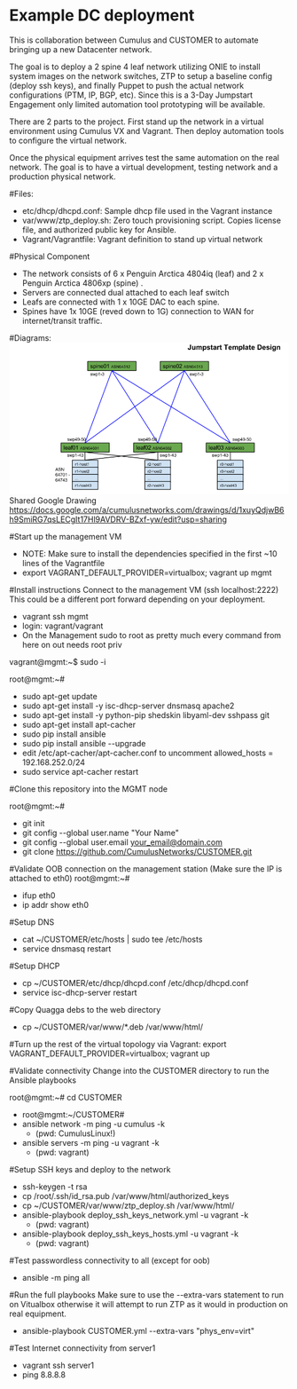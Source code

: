 # Example DC deployment

This is collaboration between Cumulus and CUSTOMER to automate bringing up 
a new Datacenter network.

The goal is to deploy a 2 spine 4 leaf network utilizing ONIE to install system 
images on the network switches, ZTP to setup a baseline config (deploy ssh keys),
and finally Puppet to push the actual network configurations (PTM, IP, BGP, etc). 
Since this is a 3-Day Jumpstart Engagement only limited automation tool prototyping
will be available.

There are 2 parts to the project.  First stand up the network in a virtual
environment using Cumulus VX and Vagrant.  Then deploy automation tools to configure
the virtual network.  

Once the physical equipment arrives test the same automation
on the real network.  The goal is to have a virtual development,
testing network and a production physical network.

#Files:
- etc/dhcp/dhcpd.conf: Sample dhcp file used in the Vagrant instance
- var/www/ztp_deploy.sh: Zero touch provisioning script.  Copies license
file, and authorized public key for Ansible.
- Vagrant/Vagrantfile: Vagrant definition to stand up virtual network


#Physical Component
- The network consists of 6 x Penguin Arctica 4804iq (leaf) and 2 x Penguin Arctica 4806xp (spine) . 
- Servers are connected dual attached to each leaf switch
- Leafs are connected with 1 x 10GE DAC to each spine. 
- Spines have 1x 10GE (reved down to 1G)  connection to WAN for internet/transit traffic.

#Diagrams:
![Diagram](diagram.png)
Shared Google Drawing
https://docs.google.com/a/cumulusnetworks.com/drawings/d/1xuyQdjwB6h9SmiRG7qsLECgIt17Hl9AVDRV-BZxf-yw/edit?usp=sharing

#Start up the management VM
- NOTE: Make sure to install the dependencies specified in the first ~10 lines of the Vagrantfile
- export VAGRANT_DEFAULT_PROVIDER=virtualbox; vagrant up mgmt


#Install instructions
Connect to the management VM (ssh localhost:2222) This could be a different port forward depending on your deployment.
- vagrant ssh mgmt
- login: vagrant/vagrant
- On the Management sudo to root as pretty much every command from here on out needs root priv

vagrant@mgmt:~$ sudo -i

root@mgmt:~# 
- sudo apt-get update
- sudo apt-get install -y isc-dhcp-server dnsmasq apache2
- sudo apt-get install -y python-pip shedskin libyaml-dev sshpass git
- sudo apt-get install apt-cacher
- sudo pip install ansible
- sudo pip install ansible --upgrade
- edit /etc/apt-cacher/apt-cacher.conf to uncomment allowed_hosts = 192.168.252.0/24
- sudo service apt-cacher restart

#Clone this repository into the MGMT node

root@mgmt:~# 
- git init
- git config --global user.name "Your Name"
- git config --global user.email your_email@domain.com
- git clone https://github.com/CumulusNetworks/CUSTOMER.git

#Validate OOB connection on the management station
(Make sure the IP is attached to eth0)
root@mgmt:~# 

- ifup eth0
- ip addr show eth0

#Setup DNS
- cat ~/CUSTOMER/etc/hosts | sudo tee /etc/hosts
- service dnsmasq restart

#Setup DHCP
- cp ~/CUSTOMER/etc/dhcp/dhcpd.conf /etc/dhcp/dhcpd.conf
- service isc-dhcp-server restart

#Copy Quagga debs to the web directory
- cp ~/CUSTOMER/var/www/*.deb /var/www/html/

#Turn up the rest of the virtual topology via Vagrant:
export VAGRANT_DEFAULT_PROVIDER=virtualbox; vagrant up

#Validate connectivity
Change into the CUSTOMER directory to run the Ansible playbooks

root@mgmt:~# cd CUSTOMER
- root@mgmt:~/CUSTOMER# 
- ansible network -m ping -u cumulus -k
  - (pwd: CumulusLinux!)
- ansible servers -m ping -u vagrant -k
  - (pwd: vagrant)

#Setup SSH keys and deploy to the network
- ssh-keygen -t rsa
- cp /root/.ssh/id_rsa.pub /var/www/html/authorized_keys
- cp ~/CUSTOMER/var/www/ztp_deploy.sh /var/www/html/
- ansible-playbook deploy_ssh_keys_network.yml -u vagrant -k
  - (pwd: vagrant)
- ansible-playbook deploy_ssh_keys_hosts.yml -u vagrant -k
  - (pwd: vagrant)

#Test passwordless connectivity to all (except for oob)
- ansible -m ping all

#Run the full playbooks
Make sure to use the --extra-vars statement to run on Vitualbox otherwise it will attempt to run ZTP as it would in production on real equipment.  
- ansible-playbook CUSTOMER.yml --extra-vars "phys_env=virt"

#Test Internet connectivity from server1
- vagrant ssh server1
- ping 8.8.8.8
